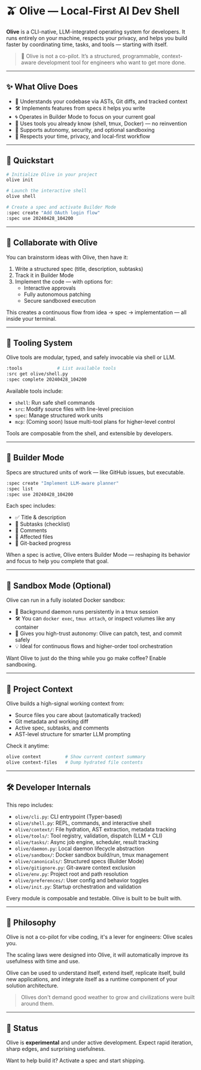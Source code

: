 # 🫒 Olive — Local-First AI Dev Shell

**Olive** is a CLI-native, LLM-integrated operating system for developers. It
runs entirely on your machine, respects your privacy, and helps you build
faster by coordinating time, tasks, and tools — starting with itself.

> 🧠 Olive is not a co-pilot. It’s a structured, programmable, context-aware development tool for engineers who want to get more done.

---

## ✨ What Olive Does

- 🧠 Understands your codebase via ASTs, Git diffs, and tracked context
- 🛠 Implements features from specs it helps you write
- 🌀 Operates in Builder Mode to focus on your current goal
- 🧩 Uses tools you already know (shell, tmux, Docker) — no reinvention
- 🤖 Supports autonomy, security, and optional sandboxing
- 🧭 Respects your time, privacy, and local-first workflow

---

## 🧪 Quickstart

```bash
# Initialize Olive in your project
olive init

# Launch the interactive shell
olive shell

# Create a spec and activate Builder Mode
:spec create "Add OAuth login flow"
:spec use 20240428_104200
```

---

## 🧠 Collaborate with Olive

You can brainstorm ideas with Olive, then have it:

1. Write a structured spec (title, description, subtasks)
2. Track it in Builder Mode
3. Implement the code — with options for:
   - Interactive approvals
   - Fully autonomous patching
   - Secure sandboxed execution

This creates a continuous flow from idea → spec → implementation — all inside your terminal.

---

## 🔧 Tooling System

Olive tools are modular, typed, and safely invocable via shell or LLM.

```bash
:tools             # List available tools
:src get olive/shell.py
:spec complete 20240428_104200
```

Available tools include:

- `shell`: Run safe shell commands
- `src`: Modify source files with line-level precision
- `spec`: Manage structured work units
- `mcp`: (Coming soon) Issue multi-tool plans for higher-level control

Tools are composable from the shell, and extensible by developers.

---

## 🧱 Builder Mode

Specs are structured units of work — like GitHub issues, but executable.

```bash
:spec create "Implement LLM-aware planner"
:spec list
:spec use 20240428_104200
```

Each spec includes:

- ✅ Title & description
- 🔢 Subtasks (checklist)
- 💬 Comments
- 📁 Affected files
- 🔁 Git-backed progress

When a spec is active, Olive enters Builder Mode — reshaping its behavior and focus to help you complete that goal.

---

## 🪺 Sandbox Mode (Optional)

Olive can run in a fully isolated Docker sandbox:

- 🧠 Background daemon runs persistently in a tmux session
- 🛠 You can `docker exec`, `tmux attach`, or inspect volumes like any container
- 🔐 Gives you high-trust autonomy: Olive can patch, test, and commit safely
- 💡 Ideal for continuous flows and higher-order tool orchestration

Want Olive to just do the thing while you go make coffee? Enable sandboxing.

---

## 📂 Project Context

Olive builds a high-signal working context from:

- Source files you care about (automatically tracked)
- Git metadata and working diff
- Active spec, subtasks, and comments
- AST-level structure for smarter LLM prompting

Check it anytime:

```bash
olive context         # Show current context summary
olive context-files   # Dump hydrated file contents
```

---

## 🛠 Developer Internals

This repo includes:

- `olive/cli.py`: CLI entrypoint (Typer-based)
- `olive/shell.py`: REPL, commands, and interactive shell
- `olive/context/`: File hydration, AST extraction, metadata tracking
- `olive/tools/`: Tool registry, validation, dispatch (LLM + CLI)
- `olive/tasks/`: Async job engine, scheduler, result tracking
- `olive/daemon.py`: Local daemon lifecycle abstraction
- `olive/sandbox/`: Docker sandbox build/run, tmux management
- `olive/canonicals/`: Structured specs (Builder Mode)
- `olive/gitignore.py`: Git-aware context exclusion
- `olive/env.py`: Project root and path resolution
- `olive/preferences/`: User config and behavior toggles
- `olive/init.py`: Startup orchestration and validation

Every module is composable and testable. Olive is built to be built with.

---

## 🧭 Philosophy

Olive is not a co-pilot for vibe coding, it's a lever for engineers: Olive scales you.

The scaling laws were designed into Olive, it will automatically improve its usefulness with time and use.

Olive can be used to understand itself, extend itself, replicate itself, build
new applications, and integrate itself as a runtime component of your solution
architecture.

> Olives don't demand good weather to grow and civilizations were built around them.

---

## 📌 Status

Olive is **experimental** and under active development. Expect rapid iteration, sharp edges, and surprising usefulness.

Want to help build it? Activate a spec and start shipping.
